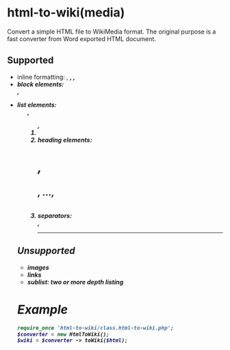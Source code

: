 # html-to-wiki(media)
Convert a simple HTML file to WikiMedia format. The original purpose is a fast converter from Word exported HTML document. 

## Supported

* inline formatting: <i>, <b>, <strong>, <span>
* block elements: <div>, <p>
* list elements: <ul>, <ol>, <li>
* heading elements: <h1>, <h2>, ..., <h6>
* separators: <br>, <hr>

## Unsupported

* images
* links
* sublist: two or more depth listing

# Example
```php
require_once 'html-to-wiki/class.html-to-wiki.php';
$converter = new HtmlToWiki();
$wiki = $converter -> toWiki($html);
```